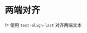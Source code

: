 # 两端对齐

!> 使用 `text-align-last` 对齐两端文本

<vuep template="#textAlignLast"></vuep>

<script v-pre type="text/x-template" id="textAlignLast">

<template>
<div class="bruce flex-ct-x">
  <ul class="justify-text">
    <li class="justify-text-item">账号</li>
    <li class="justify-text-item">密码</li>
    <li class="justify-text-item">电子邮件</li>
    <li class="justify-text-item">通讯地址</li>
  </ul>
</div>
</template>

<style>
ul, li{
  margin: 0;
  padding: 0;
}
li{
  list-style: none;
}
.justify-text-item {
  margin-top: 5px;
  padding: 0 20px;
  width: 100px;
  height: 40px;
  background-color: #42b983;
  line-height: 40px;
  text-align-last: justify; /*核心代码*/
  color: #fff;
}
</style>

<script>
</script>
</script>